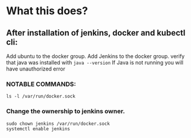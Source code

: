 # What this does?

 After installation of jenkins, docker and kubectl cli:
---
 Add ubuntu to the docker group. 
 Add Jenkins to the docker group.
 verify that java was installed with 
```java --version```
 If Java is not running you will have unauthorized error
### NOTABLE COMMANDS: 
```
ls -l /var/run/docker.sock 
```
### Change the ownership to jenkins owner.
```
sudo chown jenkins /var/run/docker.sock  
systemctl enable jenkins

```
